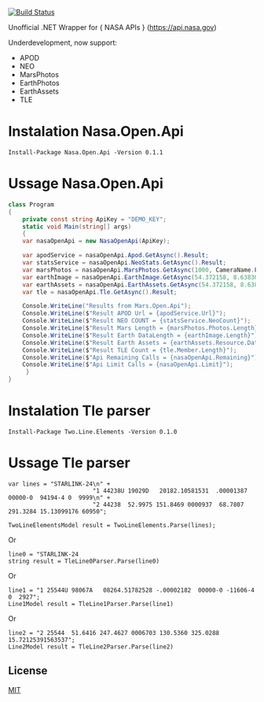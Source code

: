 [![Build Status](https://ponoorak.visualstudio.com/Optra2.0/_apis/build/status/Nasa.Open.Api_pack?branchName=develop)](https://ponoorak.visualstudio.com/Optra2.0/_build/latest?definitionId=12&branchName=develop)

Unofficial .NET Wrapper for { NASA APIs } (https://api.nasa.gov)

Underdevelopment, now support: 
* APOD
* NEO
* MarsPhotos
* EarthPhotos
* EarthAssets
* TLE

# Instalation Nasa.Open.Api

```
Install-Package Nasa.Open.Api -Version 0.1.1
```

# Ussage Nasa.Open.Api

``` C#
class Program
{
    private const string ApiKey = "DEMO_KEY";
    static void Main(string[] args)
    {
	var nasaOpenApi = new NasaOpenApi(ApiKey);

	var apodService = nasaOpenApi.Apod.GetAsync().Result;
	var statsService = nasaOpenApi.NeoStats.GetAsync().Result;
	var marsPhotos = nasaOpenApi.MarsPhotos.GetAsync(1000, CameraName.FHAZ).Result;
	var earthImage = nasaOpenApi.EarthImage.GetAsync(54.372158, 8.638306).Result;
	var earthAssets = nasaOpenApi.EarthAssets.GetAsync(54.372158, 8.638306).Result;
	var tle = nasaOpenApi.Tle.GetAsync().Result;

	Console.WriteLine("Results from Mars.Open.Api");
	Console.WriteLine($"Result APOD Url = {apodService.Url}");
	Console.WriteLine($"Result NEO COUNT = {statsService.NeoCount}");
	Console.WriteLine($"Result Mars Length = {marsPhotos.Photos.Length}");
	Console.WriteLine($"Result Earth DataLength = {earthImage.Length}");
	Console.WriteLine($"Result Earth Assets = {earthAssets.Resource.Dataset}");
	Console.WriteLine($"Result TLE Count = {tle.Member.Length}");
	Console.WriteLine($"Api Remaining Calls = {nasaOpenApi.Remaining}");
	Console.WriteLine($"Api Limit Calls = {nasaOpenApi.Limit}");
     }
}
```

# Instalation Tle parser

```
Install-Package Two.Line.Elements -Version 0.1.0
```

# Ussage Tle parser

```
var lines = "STARLINK-24\n" +
                       	"1 44238U 19029D   20182.10581531  .00001387  00000-0  94194-4 0  9999\n" +
                        "2 44238  52.9975 151.8469 0000937  68.7807 291.3284 15.13099176 60950";

TwoLineElementsModel result = TwoLineElements.Parse(lines);
```
Or
```
line0 = "STARLINK-24
string result = TleLine0Parser.Parse(line0)
```
Or
```
line1 = "1 25544U 98067A   08264.51782528 -.00002182  00000-0 -11606-4 0  2927";
Line1Model result = TleLine1Parser.Parse(line1)
```
Or
```
line2 = "2 25544  51.6416 247.4627 0006703 130.5360 325.0288 15.72125391563537";
Line2Model result = TleLine2Parser.Parse(line2)
```


## License
[MIT](https://choosealicense.com/licenses/mit/)
